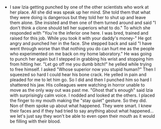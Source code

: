- I saw Izia getting punched by one of the other scientists who work at her place. All she did was speak up her mind. She told them that what they were doing is dangerous but they told her to shut up and leave them alone. She insisted and then one of them turned around and said "I don't think a clone should tell her superiors what to do." To which she responded with "You're the inferior one here. I was bred, trained and raised for this job. While you took it with your daddy's money-" He got angry and punched her in the face. She stepped back and said "I have went through worse than that nothing you do can hurt me as the people who experimented on me back on my home laboratory." He was going to punch her again but I stepped in grabbing his wrist and stopping him from hitting her. "Let go off me you dumb bitch!" he yelled while trying to free himself. I asked "Whose superior now you stupid human?" Then I squeezed so hard I could hear his bone crack. He yelled in pain and pleaded for me to let him go. So I did and then I punched him so hard I shattered his jaw. His colleagues were watching in horror unable to move as the only way out was past me. "Ghost that's enough" said Izia with surprisingly calm voice. I nodded and looked at the others. I placed the finger to my mouth making the "stay quiet" gesture. So they did. Non of them spoke up about what happened. They were smart. I knew their faces and if they had tried to say anything about what happened... we let's just say they won't be able to even open their mouth as it would be filling with their blood.
